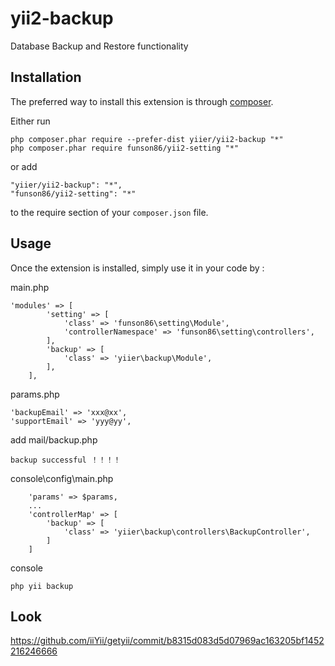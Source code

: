 yii2-backup
===========
Database Backup and Restore functionality

Installation
------------

The preferred way to install this extension is through [composer](http://getcomposer.org/download/).

Either run

```
php composer.phar require --prefer-dist yiier/yii2-backup "*"
php composer.phar require funson86/yii2-setting "*"
```

or add

```
"yiier/yii2-backup": "*",
"funson86/yii2-setting": "*"
```

to the require section of your `composer.json` file.


Usage
-----

Once the extension is installed, simply use it in your code by  :

main.php

```
'modules' => [
        'setting' => [
            'class' => 'funson86\setting\Module',
            'controllerNamespace' => 'funson86\setting\controllers',
        ],
        'backup' => [
            'class' => 'yiier\backup\Module',
        ],
    ],

```

params.php
```
'backupEmail' => 'xxx@xx',
'supportEmail' => 'yyy@yy',
```


add mail/backup.php
```
backup successful ！！！！
```

console\config\main.php
```
    'params' => $params,
    ...
    'controllerMap' => [
        'backup' => [
            'class' => 'yiier\backup\controllers\BackupController',
        ]
    ]
```

console
```
php yii backup
```

Look
----------
https://github.com/iiYii/getyii/commit/b8315d083d5d07969ac163205bf1452216246666